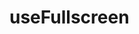 # useFullscreen

<preview path="./demo/index.vue" title="基本使用" description='useFullscreen'></preview>
